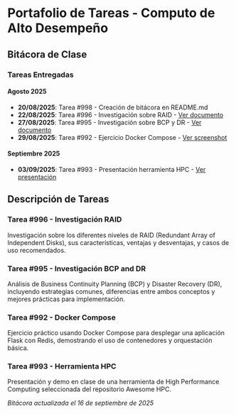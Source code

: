 # Portafolio de Tareas - Computo de Alto Desempeño

## Bitácora de Clase

### Tareas Entregadas

#### Agosto 2025
- **20/08/2025**: Tarea #998 - Creación de bitácora en README.md 
- **22/08/2025**: Tarea #996 - Investigación sobre RAID - [Ver documento](RAID-investigacion.md) 
- **27/08/2025**: Tarea #995 - Investigación sobre BCP y DR - [Ver documento](BCP-DR-investigacion.md) 
- **29/08/2025**: Tarea #992 - Ejercicio Docker Compose - [Ver screenshot](docker-funcionando.png) 

#### Septiembre 2025
- **03/09/2025**: Tarea #993 - Presentación herramienta HPC - [Ver presentación](Warewulf_presentacion.pdf)

## Descripción de Tareas

### Tarea #996 - Investigación RAID
Investigación sobre los diferentes niveles de RAID (Redundant Array of Independent Disks), sus características, ventajas y desventajas, y casos de uso recomendados.

### Tarea #995 - Investigación BCP and DR
Análisis de Business Continuity Planning (BCP) y Disaster Recovery (DR), incluyendo estrategias comunes, diferencias entre ambos conceptos y mejores prácticas para implementación.

### Tarea #992 - Docker Compose
Ejercicio práctico usando Docker Compose para desplegar una aplicación Flask con Redis, demostrando el uso de contenedores y orquestación básica.

### Tarea #993 - Herramienta HPC
Presentación y demo en clase de una herramienta de High Performance Computing seleccionada del repositorio Awesome HPC.

*Bitácora actualizada el 16 de septiembre de 2025*
